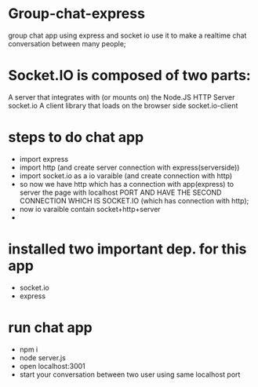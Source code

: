 # Group-chat-express
group chat app using express and socket io use it to make a realtime chat conversation between many people;
# Socket.IO is composed of two parts:

A server that integrates with (or mounts on) the Node.JS HTTP Server socket.io
A client library that loads on the browser side socket.io-client
# steps to do chat app
* import express 
* import http (and create server connection with express(serverside))
* import socket.io as a io varaible (and create connection with http)
* so now we have http which has a connection with app(express) to server the page with localhost PORT
AND HAVE THE SECOND CONNECTION WHICH IS SOCKET.IO (which has connection with http);
* now  io varaible contain socket+http+server
* 


# installed two important dep. for this app
* socket.io
* express
# run chat app
* npm i
* node server.js
* open localhost:3001
* start your conversation between two user using same localhost port

